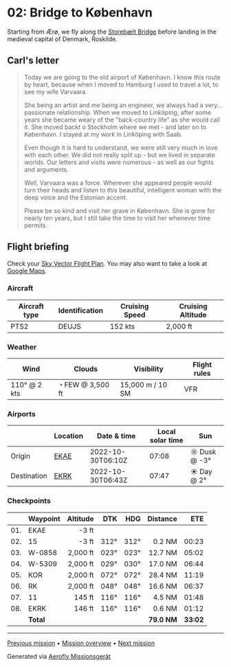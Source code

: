 # 02: Bridge to København

Starting from Ærø, we fly along the [Storebælt Bridge](https://en.wikipedia.org/wiki/Great_Belt_Bridge) before landing in the medieval capital of Denmark, Roskilde.

## Carl's letter

> Today we are going to the old airport of København. I know this route by heart, because when I moved to Hamburg I used to travel a lot, to see my wife Varvaara.
>
> She being an artist and me being an engineer, we always had a very… passionate relationship. When we moved to Linköping, after some years she became weary of the "back-country life" as she would call it. She moved backt o Stockholm where we met - and later on to København. I stayed at my work in Linköping with Saab.
>
> Even though it is hard to understand, we were still very much in love with each other. We did not really split up - but we lived in separate worlds. Our letters and visits were numerous - as well as our fights and arguments.
>
> Well, Varvaara was a force. Wherever she appeared people would turn their heads and listen to this beautiful, intelligent woman with the deep voice and the Estonian accent.
>
> Please be so kind and visit her grave in København. She is gone for nearly ten years, but I still take the time to visit her whenever time permits.

## Flight briefing

Check your [Sky Vector Flight Plan](https://skyvector.com/?ll=54.85408665805144,10.45631619829807&chart=301&zoom=3&fpl=N0152A088%20EKAE%205503N01036E%205518N01050E%205526N01138E%205537N01160E%20EKRK). You may also want to take a look at [Google Maps](https://www.google.com/maps/@?api=1&map_action=map&center=54.85408665805144,10.45631619829807&zoom=12&basemap=terrain).

### Aircraft

| Aircraft type | Identification | Cruising Speed | Cruising Altitude |
| ------------- | -------------- | -------------- | ----------------- |
| PTS2          | DEUJS          | 152 kts        | 2,000 ft          |

### Weather

| Wind         | Clouds           | Visibility       | Flight rules |
| ------------ | ---------------- | ---------------- | ------------ |
| 110° @ 2 kts | ◔ FEW @ 3,500 ft | 15,000 m / 10 SM | VFR          |

### Airports

|             | Location                                      | Date & time       | Local solar time | Sun          |
| ----------- | --------------------------------------------- | ----------------- | ---------------- | ------------ |
| Origin      | [EKAE](https://www.pilotnav.com/airport/EKAE) | 2022-10-30T06:10Z | 07:08            | ☼ Dusk @ -3° |
| Destination | [EKRK](https://www.pilotnav.com/airport/EKRK) | 2022-10-30T06:43Z | 07:47            | ☀ Day @ 2°   |

### Checkpoints

|     | Waypoint  | Altitude |  DTK |  HDG |    Distance |       ETE |
| :-: | --------- | -------: | ---: | ---: | ----------: | --------: |
| 01. | EKAE      |    -3 ft |      |      |             |           |
| 02. | 15        |    -3 ft | 312° | 312° |      0.2 NM |     00:23 |
| 03. | W-0858    | 2,000 ft | 023° | 023° |     12.7 NM |     05:02 |
| 04. | W-5309    | 2,000 ft | 029° | 030° |     17.0 NM |     06:44 |
| 05. | KOR       | 2,000 ft | 072° | 072° |     28.4 NM |     11:19 |
| 06. | RK        | 2,000 ft | 048° | 048° |     16.6 NM |     06:37 |
| 07. | 11        |   145 ft | 116° | 116° |      4.5 NM |     01:48 |
| 08. | EKRK      |   146 ft | 116° | 116° |      0.6 NM |     01:12 |
|     | **Total** |          |      |      | **79.0 NM** | **33:02** |

---

[Previous mission](./01_off_to_aeroe.md) • [Mission overview](./README.md) • [Next mission](./03_crossing_to_sweden.md)

Generated via [Aerofly Missionsgerät](https://github.com/fboes/aerofly-missions)
